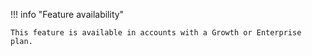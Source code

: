 !!! info "Feature availability"

    This feature is available in accounts with a Growth or Enterprise plan.
